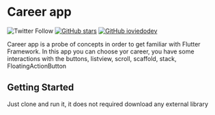 # Career app
![Twitter Follow](https://img.shields.io/twitter/follow/ivoviedo?color=1DA1F2&label=Followers&logo=twitter&style=for-the-badge)
[![GitHub stars](https://img.shields.io/github/stars/ioviedodev/trip_app.svg?style=social&label=Star)](https://github.com/ioviedodev/trip_app)
[![GitHub ioviedodev](https://img.shields.io/github/followers/ioviedodev?label=follow&style=social)](https://github.com/ioviedodev)

Career app is a probe of concepts in order to get familiar with Flutter Framework. In this app you can choose
yor career, you have some interactions with the buttons, listview, scroll, scaffold, stack, FloatingActionButton 

## Getting Started

Just clone and run it, it does not required download any external library
